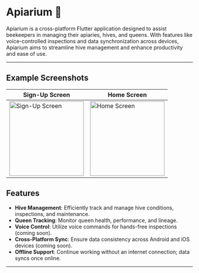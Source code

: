 # Apiarium 🐝

Apiarium is a cross-platform Flutter application designed to assist beekeepers in managing their apiaries, hives, and queens. With features like voice-controlled inspections and data synchronization across devices, Apiarium aims to streamline hive management and enhance productivity and ease of use.

---

## Example Screenshots

| Sign-Up Screen | Home Screen |
| -------------- | ----------- |
| <img src="https://github.com/user-attachments/assets/3e98aab7-6d7a-404d-b045-bed020d91b75" width="200" style="border:1px solid #ccc; float:right;" alt="Sign-Up Screen" /> | <img src="https://github.com/user-attachments/assets/3eacadba-ed19-421d-87d2-2c178b0282ff" width="200" style="border:1px solid #ccc; float:right;" alt="Home Screen" /> |

## Features

- **Hive Management**: Efficiently track and manage hive conditions, inspections, and maintenance.
- **Queen Tracking**: Monitor queen health, performance, and lineage.
- **Voice Control**: Utilize voice commands for hands-free inspections (coming soon).
- **Cross-Platform Sync**: Ensure data consistency across Android and iOS devices (coming soon).
- **Offline Support**: Continue working without an internet connection; data syncs once online.

---
